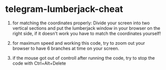# telegram-lumberjack-cheat

1. for matching the coordinates properly: Divide your screen into two vertical sections and put the lumberjack window in your browser on the right side, if it doesn't work you have to match the coordinates yourself!

2. for maximum speed and working this code, try to zoom out your browser to have 6 branches at time on your screen.

3. if the mouse got out of controll after running the code, try to stop the code with Ctrl+Alt+Delete

